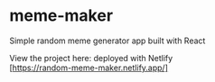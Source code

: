 # meme-maker
Simple random meme generator app built with React

View the project here: deployed with Netlify <br />
[https://random-meme-maker.netlify.app/]

